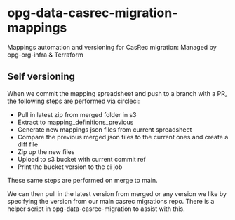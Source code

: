 # opg-data-casrec-migration-mappings
Mappings automation and versioning for CasRec migration: Managed by opg-org-infra &amp; Terraform

## Self versioning

When we commit the mapping spreadsheet and push to a branch with a PR, the following steps are performed via circleci:

- Pull in latest zip from merged folder in s3
- Extract to mapping_definitions_previous
- Generate new mappings json files from current spreadsheet
- Compare the previous merged json files to the current ones and create a diff file
- Zip up the new files
- Upload to s3 bucket with current commit ref
- Print the bucket version to the ci job

These same steps are performed on merge to main.

We can then pull in the latest version from merged or any version we like by specifying the version from our main
casrec migrations repo. There is a helper script in opg-data-casrec-migration to assist with this.
